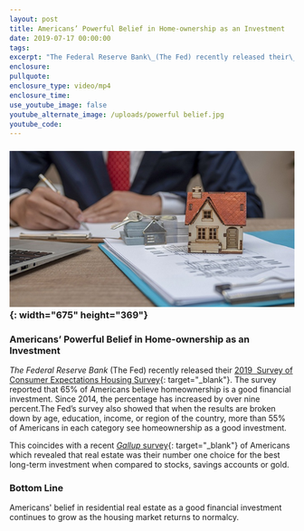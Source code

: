```yaml
---
layout: post
title: Americans’ Powerful Belief in Home-ownership as an Investment
date: 2019-07-17 00:00:00
tags:
excerpt: "The Federal Reserve Bank\_(The Fed) recently released their\_2019\_ Survey of Consumer Expectations Housing Survey. The survey reported that 65% of Americans believe homeownership is a good financial investment."
enclosure:
pullquote:
enclosure_type: video/mp4
enclosure_time:
use_youtube_image: false
youtube_alternate_image: /uploads/powerful belief.jpg
youtube_code:
---
```


### ![](/uploads/powerful-belief-1.jpg){: width="675" height="369"}

### Americans’ Powerful Belief in Home-ownership as an Investment

*The Federal Reserve Bank*&nbsp;(The Fed) recently released their&nbsp;[2019&nbsp; Survey of Consumer Expectations Housing Survey](https://www.newyorkfed.org/microeconomics/sce/housing#main){: target="_blank"}. The survey reported that 65% of Americans believe homeownership is a good financial investment. Since 2014, the percentage has increased by over nine percent.The Fed’s survey also showed that when the results are broken down by age, education, income, or region of the country, more than 55% of Americans in each category see homeownership as a good investment.

This coincides with a recent&nbsp;[*Gallup*&nbsp;survey](https://www.simplifyingthemarket.com/2019/05/23/4-most-popular-bottom-line-investments-in-america/?a=493612-8c0dbc3d035ab276a3307c7af975cf8a){: target="_blank"}&nbsp;of Americans which revealed that real estate was their number one choice for the best long-term investment when compared to stocks, savings accounts or gold.

### **Bottom Line**

Americans' belief in residential real estate as a good financial investment continues to grow as the housing market returns to normalcy.